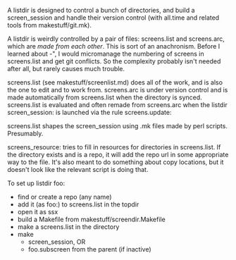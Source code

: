 A listdir is designed to control a bunch of directories, and build a screen_session and handle their version control (with all.time and related tools from makestuff/git.mk).

A listdir is weirdly controlled by a pair of files: screens.list and screens.arc, which are _made from each other_. This is sort of an anachronism. Before I learned about <screenkey>-", I would micromanage the numbering of screens in screens.list and get git conflicts. So the complexity probably isn't needed after all, but rarely causes much trouble.

screens.list (see makestuff/screenlist.md) does all of the work, and is also the one to edit and to work from. screens.arc is under version control and is made automatically from screens.list when the directory is synced. screens.list is evaluated and often remade from screens.arc when the listdir screen_session: is launched via the rule screens.update:

screens.list shapes the screen_session using .mk files made by perl scripts. Presumably.

screens_resource: tries to fill in resources for directories in screens.list. If the directory exists and is a repo, it will add the repo url in some appropriate way to the file. It's also meant to do something about copy locations, but it doesn't look like the relevant script is doing that.

To set up listdir foo:
* find or create a repo (any name)
* add it (as foo:) to screens.list in the topdir
* open it as ssx
* build a Makefile from makestuff/screendir.Makefile
* make a screens.list in the directory
* make
	* screen_session, OR
	* foo.subscreen from the parent (if inactive)
